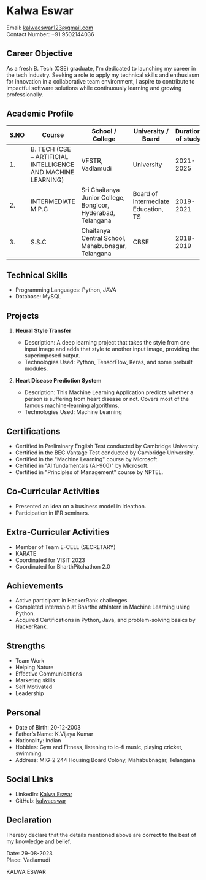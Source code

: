 # Kalwa Eswar

Email: kalwaeswar123@gmail.com  
Contact Number: +91 9502144036  

## Career Objective

As a fresh B. Tech (CSE) graduate, I'm dedicated to launching my career in the tech industry. Seeking a role to apply my technical skills and enthusiasm for innovation in a collaborative team environment, I aspire to contribute to impactful software solutions while continuously learning and growing professionally.

## Academic Profile

| S.NO | Course | School / College | University / Board | Duration of study | Percentage / CGPA |
|------|--------|-------------------|--------------------|-------------------|-------------------|
| 1.   | B. TECH (CSE – ARTIFICIAL INTELLIGENCE AND MACHINE LEARNING) | VFSTR, Vadlamudi | University | 2021-2025 | 86.00% (Till 2-2) |
| 2.   | INTERMEDIATE M.P.C | Sri Chaitanya Junior College, Bongloor, Hyderabad, Telangana | Board of Intermediate Education, TS | 2019-2021 | 98.2% |
| 3.   | S.S.C | Chaitanya Central School, Mahabubnagar, Telangana | CBSE | 2018-2019 | 73.4% |

## Technical Skills

- Programming Languages: Python, JAVA
- Database: MySQL

## Projects

1. **Neural Style Transfer**
   - Description: A deep learning project that takes the style from one input image and adds that style to another input image, providing the superimposed output.
   - Technologies Used: Python, TensorFlow, Keras, and some prebuilt modules.

2. **Heart Disease Prediction System**
   - Description: This Machine Learning Application predicts whether a person is suffering from heart disease or not. Covers most of the famous machine-learning algorithms.
   - Technologies Used: Machine Learning

## Certifications

- Certified in Preliminary English Test conducted by Cambridge University.
- Certified in the BEC Vantage Test conducted by Cambridge University.
- Certified in the "Machine Learning" course by Microsoft.
- Certified in "AI fundamentals (AI-900)" by Microsoft.
- Certified in "Principles of Management" course by NPTEL.

## Co-Curricular Activities

- Presented an idea on a business model in Ideathon.
- Participation in IPR seminars.

## Extra-Curricular Activities

- Member of Team E-CELL (SECRETARY)
- KARATE
- Coordinated for VISIT 2023
- Coordinated for BharthPitchathon 2.0

## Achievements

- Active participant in HackerRank challenges.
- Completed internship at Bharthe athIntern in Machine Learning using Python.
- Acquired Certifications in Python, Java, and problem-solving basics by HackerRank.

## Strengths

- Team Work
- Helping Nature
- Effective Communications
- Marketing skills
- Self Motivated
- Leadership

## Personal

- Date of Birth: 20-12-2003
- Father’s Name: K.Vijaya Kumar
- Nationality: Indian
- Hobbies: Gym and Fitness, listening to lo-fi music, playing cricket, swimming.
- Address: MIG-2 244 Housing Board Colony, Mahabubnagar, Telangana

## Social Links

- LinkedIn: [Kalwa Eswar](https://www.linkedin.com/in/kalwa-eswar-a79883227/)
- GitHub: [kalwaeswar](https://github.com/kalwaeswar)

## Declaration

I hereby declare that the details mentioned above are correct to the best of my knowledge and belief.

Date: 29-08-2023  
Place: Vadlamudi  

KALWA ESWAR

